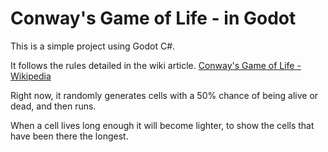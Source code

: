 #  Conway's Game of Life - in Godot

This is a simple project using Godot C#. 

It follows the rules detailed in the wiki article.
[Conway's Game of Life - Wikipedia](https://en.wikipedia.org/wiki/Conway's_Game_of_Life)

Right now, it randomly generates cells with a 50% chance of being alive or dead, and then runs. 

When a cell lives long enough it will become lighter, to show the cells that have been there the longest. 
